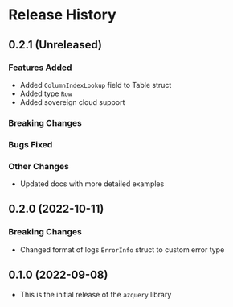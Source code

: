 # Release History

## 0.2.1 (Unreleased)

### Features Added
* Added `ColumnIndexLookup` field to Table struct
* Added type `Row`
* Added sovereign cloud support

### Breaking Changes

### Bugs Fixed

### Other Changes
* Updated docs with more detailed examples

## 0.2.0 (2022-10-11)

### Breaking Changes
* Changed format of logs `ErrorInfo` struct to custom error type

## 0.1.0 (2022-09-08)
* This is the initial release of the `azquery` library
